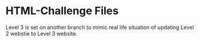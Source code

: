 # HTML-Challenge Files

Level 3 is set on another branch to mimic real life situation of updating Level 2 webstie to Level 3 website.

